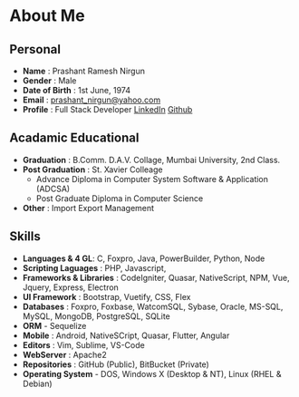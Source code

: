 # About Me

## Personal

- **Name** : Prashant Ramesh Nirgun
- **Gender** : Male
- **Date of Birth** : 1st June, 1974
- **Email** : prashant_nirgun@yahoo.com
- **Profile** : Full Stack Developer [LinkedIn](https://www.linkedin.com/in/prashant-nirgun-0a789112/) [Github](https://github.com/prashantnirgun)

## Acadamic Educational

- **Graduation** : B.Comm. D.A.V. Collage, Mumbai University, 2nd Class.
- **Post Graduation** : St. Xavier Colleage
  - Advance Diploma in Computer System Software & Application (ADCSA)
  - Post Graduate Diploma in Computer Science
- **Other** : Import Export Management

## Skills

- **Languages & 4 GL**: C, Foxpro, Java, PowerBuilder, Python, Node
- **Scripting Laguages** : PHP, Javascript,
- **Frameworks & Libraries** : CodeIgniter, Quasar, NativeScript, NPM, Vue, Jquery, Express, Electron
- **UI Framework** : Bootstrap, Vuetify, CSS, Flex
- **Databases** : Foxpro, Foxbase, WatcomSQL, Sybase, Oracle, MS-SQL, MySQL, MongoDB, PostgreSQL, SQLite
- **ORM** - Sequelize
- **Mobile** : Android, NativeSCript, Quasar, Flutter, Angular
- **Editors** : Vim, Sublime, VS-Code
- **WebServer** : Apache2
- **Repositories** : GitHub (Public), BitBucket (Private)
- **Operating System** - DOS, Windows X (Desktop & NT), Linux (RHEL & Debian)
